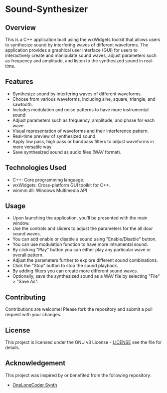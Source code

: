 # Sound-Synthesizer

## Overview
This is a C++ application built using the wxWidgets toolkit that allows users to synthesize sound by interfering waves of different waveforms. The application provides a graphical user interface (GUI) for users to interactively create and manipulate sound waves, adjust parameters such as frequency and amplitude, and listen to the synthesized sound in real-time.

## Features
- Synthesize sound by interfering waves of different waveforms.
- Choose from various waveforms, including sine, square, triangle, and sawtooth.
- Includes modulation and noise patterns to have more instrumental sound
- Adjust parameters such as frequency, amplitude, and phase for each wave.
- Visual representation of waveforms and their interference pattern.
- Real-time preview of synthesized sound.
- Apply low pass, high pass or bandpass filters to adjust waveforms in more versatile way
- Save synthesized sound as audio files (WAV format).

## Technologies Used
- C++: Core programming language.
- wxWidgets: Cross-platform GUI toolkit for C++.
- winmm.dll: Windows Multimedia API

## Usage
- Upon launching the application, you'll be presented with the main window.
- Use the controls and sliders to adjust the parameters for the all dour sound waves.
- You can add enable or disable a sound using "Enable/Disable" button.
- You can use modulation function to have more intrumental sound.
- By clicking "Play" button you can either play any particular wave or overall pattern.
- Adjust the parameters further to explore different sound combinations.
- Click the "Stop" button to stop the sound playback.
- By adding filters you can create more different sound waves.
- Optionally, save the synthesized sound as a WAV file by selecting "File" > "Save As".

## Contributing
Contributions are welcome! Please fork the repository and submit a pull request with your changes.

## License
This project is licensed under the GNU v3 License - [LICENSE](https://github.com/navnoorsingh0309/Sound-Synthesizer/blob/main/LICENSE) see the  file for details.

## Acknowledgement
This project was inspired by or benefited from the following repository:
- [OneLoneCoder Synth](https://github.com/OneLoneCoder/synth)
